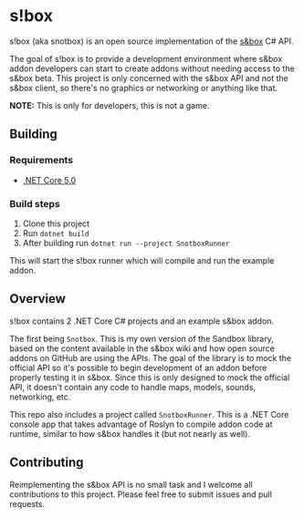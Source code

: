 # s!box
s!box (aka snotbox) is an open source implementation of the [s&box](https://sbox.facepunch.com/) C# API.

The goal of s!box is to provide a development environment where s&box addon developers can start to create addons without needing access to the s&box beta. This project is only concerned with the s&box API and not the s&box client, so there's no graphics or networking or anything like that. 

**NOTE:** This is only for developers, this is not a game.

## Building

### Requirements

* [.NET Core 5.0](https://dotnet.microsoft.com/download)

### Build steps

1. Clone this project
2. Run `dotnet build`
3. After building run `dotnet run --project SnotboxRunner`

This will start the s!box runner which will compile and run the example addon.

## Overview

s!box contains 2 .NET Core C# projects and an example s&box addon.

The first being `Snotbox`. This is my own version of the Sandbox library, based on the content available in the s&box wiki and how open source addons on GitHub are using the APIs. The goal of the library is to mock the official API so it's possible to begin development of an addon before properly testing it in s&box. Since this is only designed to mock the official API, it doesn't contain any code to handle maps, models, sounds, networking, etc.

This repo also includes a project called `SnotboxRunner`. This is a .NET Core console app that takes advantage of Roslyn to compile addon code at runtime, similar to how s&box handles it (but not nearly as well).

## Contributing

Reimplementing the s&box API is no small task and I welcome all contributions to this project. Please feel free to submit issues and pull requests.